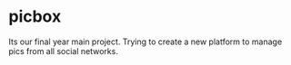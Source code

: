 # picbox
Its our final year main project. Trying to create a new platform to manage pics from all social networks. 
